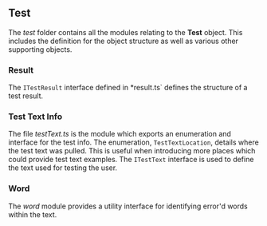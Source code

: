 ## Test

The *test* folder contains all the modules relating to the **Test** object. This includes the definition for the object structure as well as various other supporting objects.

### Result

The `ITestResult` interface defined in *result.ts` defines the structure of a test result.

### Test Text Info

The file *testText.ts* is the module which exports an enumeration and interface for the test info. The enumeration, `TestTextLocation`, details where the test text was pulled. This is useful when introducing more places which could provide test text examples. The `ITestText` interface is used to define the text used for testing the user. 

### Word

The *word* module provides a utility interface for identifying error'd words within the text.
